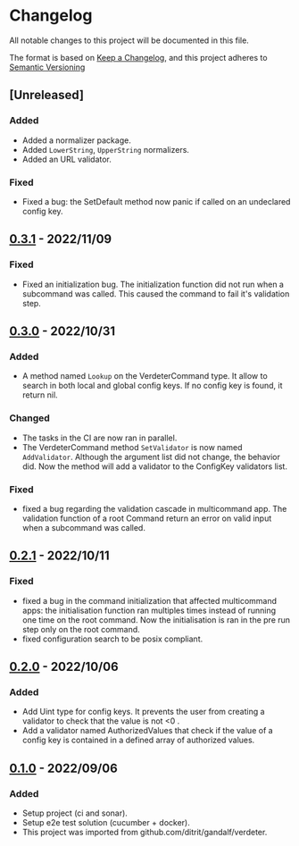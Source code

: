 # Changelog

All notable changes to this project will be documented in this file.

The format is based on [Keep a Changelog](https://keepachangelog.com/en/1.0.0/),
and this project adheres to [Semantic Versioning](https://semver.org/spec/v2.0.0.html)

## [Unreleased]

### Added

- Added a normalizer package.
- Added `LowerString`, `UpperString` normalizers.
- Added an URL validator.

### Fixed

- Fixed a bug: the SetDefault method now panic if called on an undeclared config key.

## [0.3.1] - 2022/11/09

### Fixed

- Fixed an initialization bug. The initialization function did not run when a subcommand was called. This caused the command to fail it's validation step. 

## [0.3.0] - 2022/10/31

### Added

- A method named `Lookup` on the VerdeterCommand type. It allow to search in both local and global config keys. If no config key is found, it return nil.

### Changed

- The tasks in the CI are now ran in parallel. 
- The VerdeterCommand method `SetValidator` is now named `AddValidator`. Although the argument list did not change, the behavior did. Now the method will add a validator to the ConfigKey validators list.

### Fixed

- fixed a bug regarding the validation cascade in multicommand app. The validation function of a root Command  return an error on valid input when a subcommand was called.

## [0.2.1] - 2022/10/11

### Fixed

- fixed a bug in the command initialization that affected multicommand apps: the initialisation function ran multiples times instead of running one time on the root command. Now the initialisation is ran in the pre run step only on the root command.
- fixed configuration search to be posix compliant.

## [0.2.0] - 2022/10/06

### Added

- Add Uint type for config keys. It prevents the user from creating a validator to check that the value is not <0 .
- Add a validator named AuthorizedValues that check if the value of a config key is contained in a defined array of authorized values.

## [0.1.0] - 2022/09/06

### Added

- Setup project (ci and sonar).
- Setup e2e test solution (cucumber + docker).
- This project was imported from github.com/ditrit/gandalf/verdeter.

[0.3.1]: https://github.com/ditrit/verdeter/blob/v0.3.1/changelog.md
[0.3.0]: https://github.com/ditrit/verdeter/blob/v0.3.0/changelog.md
[0.2.1]: https://github.com/ditrit/verdeter/blob/v0.2.1/changelog.md
[0.2.0]: https://github.com/ditrit/verdeter/blob/v0.2.0/changelog.md
[0.1.0]: https://github.com/ditrit/verdeter/blob/0.1.0/changelog.md